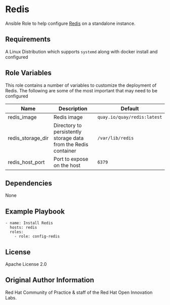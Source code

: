 # Redis

Ansible Role to help configure [Redis](https://redis.io/) on a standalone instance.

## Requirements

A Linux Distribution which supports `systemd` along with docker install and configured

## Role Variables

This role contains a number of variables to customize the deployment of Redis. The following are some of the most important that may need to be configured

| Name | Description | Default|
|---|---|---|
|redis_image|Redis image|`quay.io/quay/redis:latest`|
|redis_storage_dir|Directory to persistently storage data from the Redis container|`/var/lib/redis`|
|redis_host_port|Port to expose on the host |`6379`|

## Dependencies

None

## Example Playbook

```
- name: Install Redis
  hosts: redis
  roles:
    - role: config-redis
```

## License

Apache License 2.0

## Original Author Information

Red Hat Community of Practice & staff of the Red Hat Open Innovation Labs.

